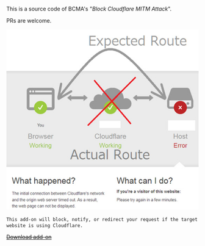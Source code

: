 This is a source code of BCMA's "*Block Cloudflare MITM Attack*".

PRs are welcome.


![](../../image/addon_bcma.jpg)


```
This add-on will block, notify, or redirect your request if the target website is using Cloudflare.
```

~~[Download add-on](../bcma.xpi)~~